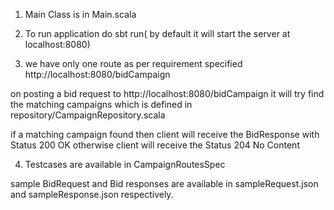 1) Main Class is in Main.scala 

2) To run application do sbt run( by default it will start the server at localhost:8080)

3) we have only one route as per requirement specified  http://localhost:8080/bidCampaign

on posting a bid request to  http://localhost:8080/bidCampaign it will try find the matching campaigns which is defined in repository/CampaignRepository.scala

if a matching campaign found then client will receive the BidResponse with Status 200 OK otherwise client will receive the Status 204 No Content

4) Testcases are available in CampaignRoutesSpec

sample BidRequest and Bid responses are available in sampleRequest.json and sampleResponse.json respectively.

